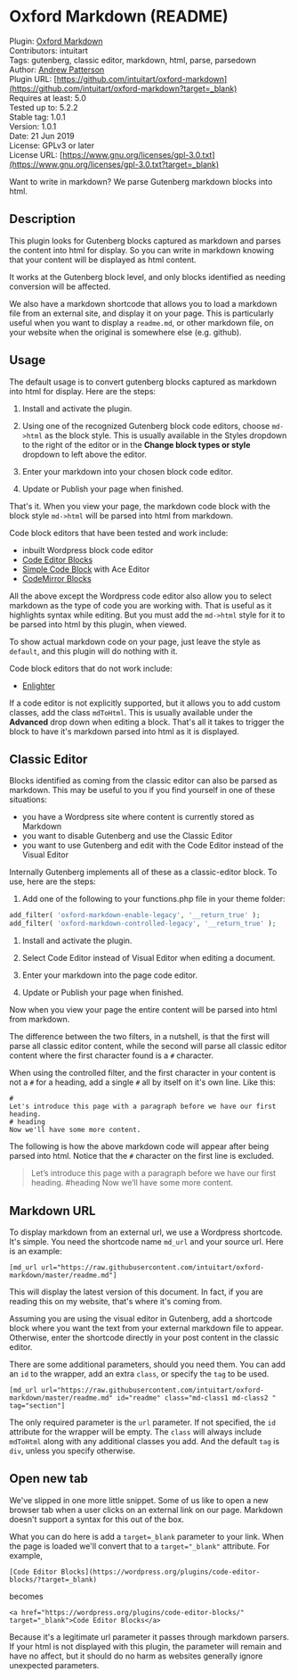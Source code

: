 # Oxford Markdown (README)

Plugin: [Oxford Markdown](https://www.oxfordframework.com/oxford-markdown)  
Contributors: intuitart  
Tags: gutenberg, classic editor, markdown, html, parse, parsedown  
Author: [Andrew Patterson](https://www.pattersonresearch.ca/?target=_blank)  
Plugin URL: [https://github.com/intuitart/oxford-markdown](https://github.com/intuitart/oxford-markdown?target=_blank)  
Requires at least: 5.0  
Tested up to: 5.2.2  
Stable tag: 1.0.1  
Version: 1.0.1  
Date: 21 Jun 2019  
License: GPLv3 or later  
License URL: [https://www.gnu.org/licenses/gpl-3.0.txt](https://www.gnu.org/licenses/gpl-3.0.txt?target=_blank)  

Want to write in markdown? We parse Gutenberg markdown blocks into html.

## Description

This plugin looks for Gutenberg blocks captured as markdown and parses the content into html for display. So you can write in markdown knowing that your content will be displayed as html content.

It works at the Gutenberg block level, and only blocks identified as needing conversion will be affected.

We also have a markdown shortcode that allows you to load a markdown file from an external site, and display it on your page. This is particularly useful when you want to display a `readme.md`, or other markdown file, on your website when the original is somewhere else (e.g. github).

## Usage

The default usage is to convert gutenberg blocks captured as markdown into html for display. Here are the steps:

1. Install and activate the plugin.

1. Using one of the recognized Gutenberg block code editors, choose `md->html` as the block style. This is usually available in the Styles dropdown to the right of the editor or in the **Change block types or style** dropdown to left above the editor.

1. Enter your markdown into your chosen block code editor.

1. Update or Publish your page when finished.

That's it. When you view your page, the markdown code block with the block style `md->html` will be parsed into html from markdown.

Code block editors that have been tested and work include:
- inbuilt Wordpress block code editor
- [Code Editor Blocks](https://wordpress.org/plugins/code-editor-blocks/?target=_blank)
- [Simple Code Block](https://wordpress.org/plugins/simple-code-block/?target=_blank) with Ace Editor
- [CodeMirror Blocks](https://wordpress.org/plugins/wp-codemirror-block/?target=_blank)

All the above except the Wordpress code editor also allow you to select markdown as the type of code you are working with. That is useful as it highlights syntax while editing. But you must add the `md->html` style for it to be parsed into html by this plugin, when viewed.

To show actual markdown code on your page, just leave the style as `default`, and this plugin will do nothing with it.

Code block editors that do not work include:
- [Enlighter](https://wordpress.org/plugins/enlighter/?target=_blank)

If a code editor is not explicitly supported, but it allows you to add custom classes, add the class `mdToHtml`. This is usually available under the **Advanced** drop down when editing a block. That's all it takes to trigger the block to have it's markdown parsed into html as it is displayed.

## Classic Editor

Blocks identified as coming from the classic editor can also be parsed as markdown. This may be useful to you if you find yourself in one of these situations:

- you have a Wordpress site where content is currently stored as Markdown
- you want to disable Gutenberg and use the Classic Editor
- you want to use Gutenberg and edit with the Code Editor instead of the Visual Editor

Internally Gutenberg implements all of these as a classic-editor block. To use, here are the steps:

1. Add one of the following to your functions.php file in your theme folder:
```php
add_filter( 'oxford-markdown-enable-legacy', '__return_true' );
add_filter( 'oxford-markdown-controlled-legacy', '__return_true' );
```
1. Install and activate the plugin.

1. Select Code Editor instead of Visual Editor when editing a document.

1. Enter your markdown into the page code editor.

1. Update or Publish your page when finished.

Now when you view your page the entire content will be parsed into html from markdown.

The difference between the two filters, in a nutshell, is that the first will parse all classic editor content, while the second will parse all classic editor content where the first character found is a `#` character.

When using the controlled filter, and the first character in your content is not a `#` for a heading, add a single `#` all by itself on it's own line. Like this:
```
#
Let's introduce this page with a paragraph before we have our first heading.
# heading
Now we'll have some more content.
```
The following is how the above markdown code will appear after being parsed into html. Notice that the `#` character on the first line is excluded.

  > Let’s introduce this page with a paragraph before we have our first heading.
  > #heading
  > Now we’ll have some more content.

## Markdown URL

To display markdown from an external url, we use a Wordpress shortcode. It's simple. You need the shortcode name `md_url` and your source url. Here is an example:
```
[md_url url="https://raw.githubusercontent.com/intuitart/oxford-markdown/master/readme.md"]
```
This will display the latest version of this document. In fact, if you are reading this on my website, that's where it's coming from.

Assuming you are using the visual editor in Gutenberg, add a shortcode block where you want the text from your external markdown file to appear. Otherwise, enter the shortcode directly in your post content in the classic editor.

There are some additional parameters, should you need them. You can add an `id` to the wrapper, add an extra `class`, or specify the `tag` to be used.
```
[md_url url="https://raw.githubusercontent.com/intuitart/oxford-markdown/master/readme.md" id="readme" class="md-class1 md-class2 " tag="section"]
```
The only required parameter is the `url` parameter. If not specified, the `id` attribute for the wrapper will be empty. The `class` will always include `mdToHtml` along with any additional classes you add. And the default `tag` is `div`, unless you specify otherwise.

## Open new tab
We've slipped in one more little snippet. Some of us like to open a new browser tab when a user clicks on an external link on our page. Markdown doesn't support a syntax for this out of the box.

What you can do here is add a `target=_blank` parameter to your link. When the page is loaded we'll convert that to a `target="_blank"` attribute. For example,
```
[Code Editor Blocks](https://wordpress.org/plugins/code-editor-blocks/?target=_blank)
```
becomes
```
<a href="https://wordpress.org/plugins/code-editor-blocks/" target="_blank">Code Editor Blocks</a>
```

Because it's a legitimate url parameter it passes through markdown parsers. If your html is not displayed with this plugin, the parameter will remain and have no affect, but it should do no harm as websites generally ignore unexpected parameters.
